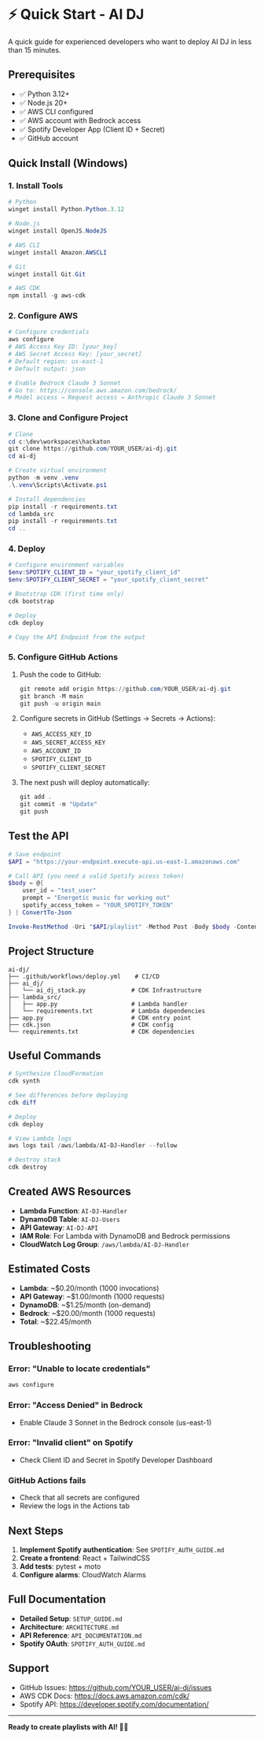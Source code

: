# ⚡ Quick Start - AI DJ

A quick guide for experienced developers who want to deploy AI DJ in less than 15 minutes.

## Prerequisites

- ✅ Python 3.12+
- ✅ Node.js 20+
- ✅ AWS CLI configured
- ✅ AWS account with Bedrock access
- ✅ Spotify Developer App (Client ID + Secret)
- ✅ GitHub account

## Quick Install (Windows)

### 1. Install Tools

```powershell
# Python
winget install Python.Python.3.12

# Node.js
winget install OpenJS.NodeJS

# AWS CLI
winget install Amazon.AWSCLI

# Git
winget install Git.Git

# AWS CDK
npm install -g aws-cdk
```

### 2. Configure AWS

```powershell
# Configure credentials
aws configure
# AWS Access Key ID: [your_key]
# AWS Secret Access Key: [your_secret]
# Default region: us-east-1
# Default output: json

# Enable Bedrock Claude 3 Sonnet
# Go to: https://console.aws.amazon.com/bedrock/
# Model access → Request access → Anthropic Claude 3 Sonnet
```

### 3. Clone and Configure Project

```powershell
# Clone
cd c:\dev\workspaces\hackaton
git clone https://github.com/YOUR_USER/ai-dj.git
cd ai-dj

# Create virtual environment
python -m venv .venv
.\.venv\Scripts\Activate.ps1

# Install dependencies
pip install -r requirements.txt
cd lambda_src
pip install -r requirements.txt
cd ..
```

### 4. Deploy

```powershell
# Configure environment variables
$env:SPOTIFY_CLIENT_ID = "your_spotify_client_id"
$env:SPOTIFY_CLIENT_SECRET = "your_spotify_client_secret"

# Bootstrap CDK (first time only)
cdk bootstrap

# Deploy
cdk deploy

# Copy the API Endpoint from the output
```

### 5. Configure GitHub Actions

1. Push the code to GitHub:
   ```powershell
   git remote add origin https://github.com/YOUR_USER/ai-dj.git
   git branch -M main
   git push -u origin main
   ```

2. Configure secrets in GitHub (Settings → Secrets → Actions):
   - `AWS_ACCESS_KEY_ID`
   - `AWS_SECRET_ACCESS_KEY`
   - `AWS_ACCOUNT_ID`
   - `SPOTIFY_CLIENT_ID`
   - `SPOTIFY_CLIENT_SECRET`

3. The next push will deploy automatically:
   ```powershell
   git add .
   git commit -m "Update"
   git push
   ```

## Test the API

```powershell
# Save endpoint
$API = "https://your-endpoint.execute-api.us-east-1.amazonaws.com"

# Call API (you need a valid Spotify access token)
$body = @{
    user_id = "test_user"
    prompt = "Energetic music for working out"
    spotify_access_token = "YOUR_SPOTIFY_TOKEN"
} | ConvertTo-Json

Invoke-RestMethod -Uri "$API/playlist" -Method Post -Body $body -ContentType "application/json"
```

## Project Structure

```
ai-dj/
├── .github/workflows/deploy.yml    # CI/CD
├── ai_dj/
│   └── ai_dj_stack.py             # CDK Infrastructure
├── lambda_src/
│   ├── app.py                     # Lambda handler
│   └── requirements.txt           # Lambda dependencies
├── app.py                         # CDK entry point
├── cdk.json                       # CDK config
└── requirements.txt               # CDK dependencies
```

## Useful Commands

```powershell
# Synthesize CloudFormation
cdk synth

# See differences before deploying
cdk diff

# Deploy
cdk deploy

# View Lambda logs
aws logs tail /aws/lambda/AI-DJ-Handler --follow

# Destroy stack
cdk destroy
```

## Created AWS Resources

- **Lambda Function**: `AI-DJ-Handler`
- **DynamoDB Table**: `AI-DJ-Users`
- **API Gateway**: `AI-DJ-API`
- **IAM Role**: For Lambda with DynamoDB and Bedrock permissions
- **CloudWatch Log Group**: `/aws/lambda/AI-DJ-Handler`

## Estimated Costs

- **Lambda**: ~$0.20/month (1000 invocations)
- **API Gateway**: ~$1.00/month (1000 requests)
- **DynamoDB**: ~$1.25/month (on-demand)
- **Bedrock**: ~$20.00/month (1000 requests)
- **Total**: ~$22.45/month

## Troubleshooting

### Error: "Unable to locate credentials"
```powershell
aws configure
```

### Error: "Access Denied" in Bedrock
- Enable Claude 3 Sonnet in the Bedrock console (us-east-1)

### Error: "Invalid client" on Spotify
- Check Client ID and Secret in Spotify Developer Dashboard

### GitHub Actions fails
- Check that all secrets are configured
- Review the logs in the Actions tab

## Next Steps

1. **Implement Spotify authentication**: See `SPOTIFY_AUTH_GUIDE.md`
2. **Create a frontend**: React + TailwindCSS
3. **Add tests**: pytest + moto
4. **Configure alarms**: CloudWatch Alarms

## Full Documentation

- **Detailed Setup**: `SETUP_GUIDE.md`
- **Architecture**: `ARCHITECTURE.md`
- **API Reference**: `API_DOCUMENTATION.md`
- **Spotify OAuth**: `SPOTIFY_AUTH_GUIDE.md`

## Support

- GitHub Issues: https://github.com/YOUR_USER/ai-dj/issues
- AWS CDK Docs: https://docs.aws.amazon.com/cdk/
- Spotify API: https://developer.spotify.com/documentation/

---

**Ready to create playlists with AI! 🎵🤖**
